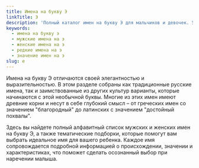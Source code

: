 ```yaml
---
title: Имена на букву Э
linkTitle: Э
description: 'Полный каталог имен на букву Э для мальчиков и девочек. Узнайте значение, происхождение и характеристики редких и популярных имен на Э.'
keywords:
  - имена на букву э
  - мужские имена на э
  - женские имена на э
  - редкие имена на э
  - значение имен на э
slug: e
---
```


Имена на букву Э отличаются своей элегантностью и выразительностью. В этом разделе собраны как традиционные русские имена, так и заимствованные из других культур варианты, которые начинаются с этой необычной буквы. Многие из этих имен имеют древние корни и несут в себе глубокий смысл – от греческих имен со значением "благородный" до латинских с значением "достойный похвалы".

Здесь вы найдете полный алфавитный список мужских и женских имен на букву Э, а также тематические подборки, которые помогут вам выбрать идеальное имя для вашего ребенка. Каждое имя сопровождается подробной информацией о происхождении, значении и характеристиках, что поможет сделать осознанный выбор при наречении малыша.
